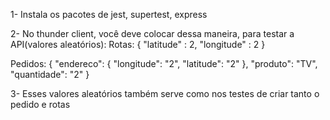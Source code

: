 1- Instala os pacotes de jest, supertest, express

2- No thunder client, você deve colocar dessa maneira, para testar a API(valores aleatórios):
  Rotas:
  {
    "latitude" : 2,
    "longitude" : 2
  }

  Pedidos:
  {
    "endereco": {
      "longitude": "2",
      "latitude": "2"
      },
    "produto": "TV",
    "quantidade": "2"
  }

3- Esses valores aleatórios também serve como nos testes de criar tanto o pedido e rotas
